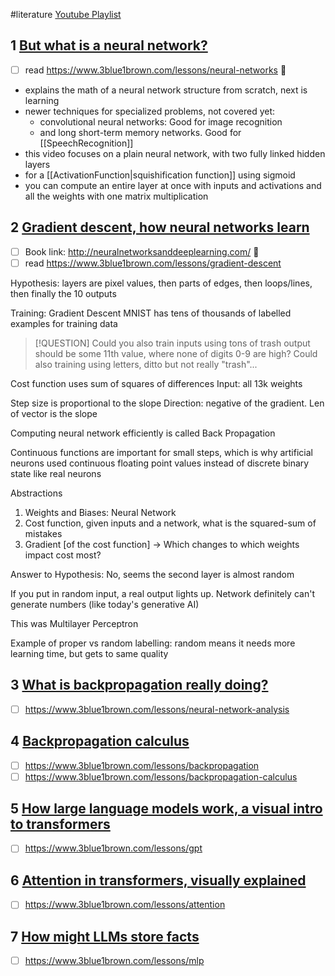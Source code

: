 #literature 
[Youtube Playlist](https://www.youtube.com/playlist?list=PLZHQObOWTQDNU6R1_67000Dx_ZCJB-3pi)

## 1 [But what is a neural network?](https://www.youtube.com/watch?v=aircAruvnKk)
- [ ] read https://www.3blue1brown.com/lessons/neural-networks 🔼 
- explains the math of a neural network structure from scratch, next is learning
- newer techniques for specialized problems, not covered yet:
	- convolutional neural networks: Good for image recognition
	- and long short-term memory networks. Good for [[SpeechRecognition]] 
- this video focuses on a plain neural network, with two fully linked hidden layers
- for a [[ActivationFunction|squishification function]] using sigmoid 
- you can compute an entire layer at once with inputs and activations and all the weights with one matrix multiplication 
## 2 [Gradient descent, how neural networks learn](https://www.youtube.com/watch?v=IHZwWFHWa-w)
- [ ] Book link: http://neuralnetworksanddeeplearning.com/ 🔼 
- [ ] read https://www.3blue1brown.com/lessons/gradient-descent

Hypothesis: layers are pixel values, then parts of edges, then loops/lines, then finally the 10 outputs

Training: Gradient Descent
MNIST has tens of thousands of labelled examples for training data

> [!QUESTION] Could you also train inputs using tons of trash
>  output should be some 11th value, where none of digits 0-9 are high?
>  Could also training using letters, ditto but not really "trash"...

Cost function uses sum of squares of differences
Input: all 13k weights

Step size is proportional to the slope
Direction: negative of the gradient. Len of vector is the slope

Computing neural network efficiently is called Back Propagation

Continuous functions are important for small steps, which is why artificial neurons
used continuous floating point values instead of discrete binary state like real neurons

Abstractions
1) Weights and Biases: Neural Network
2) Cost function, given inputs and a network, what is the squared-sum of mistakes
3) Gradient \[of the cost function] -> Which changes to which weights impact cost most?

Answer to Hypothesis: No, seems the second layer is almost random

If you put in random input, a real output lights up.
Network definitely can't generate numbers (like today's generative AI)

This was Multilayer Perceptron

Example of proper vs random labelling: random means it needs more learning time, but gets to same quality

## 3 [What is backpropagation really doing?](https://www.youtube.com/watch?v=Ilg3gGewQ5U)
- [ ] https://www.3blue1brown.com/lessons/neural-network-analysis
## 4 [Backpropagation calculus](https://www.youtube.com/watch?v=tIeHLnjs5U8)
- [ ] https://www.3blue1brown.com/lessons/backpropagation
- [ ] https://www.3blue1brown.com/lessons/backpropagation-calculus
## 5 [How large language models work, a visual intro to transformers](https://www.youtube.com/watch?v=wjZofJX0v4M)
- [ ] https://www.3blue1brown.com/lessons/gpt
## 6 [Attention in transformers, visually explained](https://www.youtube.com/watch?v=eMlx5fFNoYc)
- [ ] https://www.3blue1brown.com/lessons/attention
## 7 [How might LLMs store facts](https://www.youtube.com/watch?v=9-Jl0dxWQs8)
- [ ] https://www.3blue1brown.com/lessons/mlp
